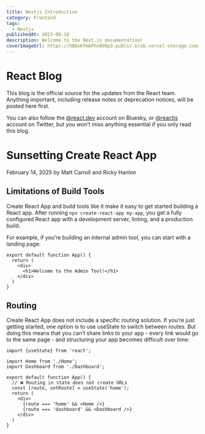 ```yaml
---
title: Nextjs Introduction
category: Frontend
tags:
  - Nextjs
publishedAt: 2023-06-10
description: Welcome to the Next.js documentation!
coverImageUrl: https://h8DxKfmAPhn8O0p3.public.blob.vercel-storage.com/docs/light/top-level-folders.png
---
```


# React Blog

This blog is the official source for the updates from the React team. Anything important, including release notes or deprecation notices, will be posted here first.

You can also follow the [@react.dev](https://bsky.app/profile/react.dev) account on Bluesky, or [@reactjs](https://twitter.com/reactjs) account on Twitter, but you won’t miss anything essential if you only read this blog.


# Sunsetting Create React App

February 14, 2025 by Matt Carroll and Ricky Hanlon

## Limitations of Build Tools 

Create React App and build tools like it make it easy to get started building a React app. After running `npx create-react-app my-app`, you get a fully configured React app with a development server, linting, and a production build.

For example, if you’re building an internal admin tool, you can start with a landing page:

```tsx
export default function App() {
  return (
    <div>
      <h1>Welcome to the Admin Tool!</h1>
    </div>
  )
}
```

## Routing 

Create React App does not include a specific routing solution. If you’re just getting started, one option is to use useState to switch between routes. But doing this means that you can’t share links to your app - every link would go to the same page - and structuring your app becomes difficult over time:

```tsx {7}
import {useState} from 'react';

import Home from './Home';
import Dashboard from './Dashboard';

export default function App() {
  // ❌ Routing in state does not create URLs
  const [route, setRoute] = useState('home');
  return (
    <div>
      {route === 'home' && <Home />}
      {route === 'dashboard' && <Dashboard />}
    </div>
  )
}
```